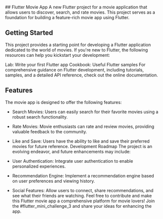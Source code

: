 ## Flutter Movie App
A new Flutter project for a movie application that allows users to discover, search, and rate movies. This project serves as a foundation for building a feature-rich movie app using Flutter.

## Getting Started
This project provides a starting point for developing a Flutter application dedicated to the world of movies. If you're new to Flutter, the following resources can help you kickstart your development:

Lab: Write your first Flutter app
Cookbook: Useful Flutter samples
For comprehensive guidance on Flutter development, including tutorials, samples, and a detailed API reference, check out the online documentation.

## Features
The movie app is designed to offer the following features:

- Search Movies: Users can easily search for their favorite movies using a robust search functionality.
- Rate Movies: Movie enthusiasts can rate and review movies, providing valuable feedback to the community.
- Like and Save: Users have the ability to like and save their preferred movies for future reference.
Development Roadmap
The project is an evolving endeavor, and future enhancements may include:

- User Authentication: Integrate user authentication to enable personalized experiences.
- Recommendation Engine: Implement a recommendation engine based on user preferences and viewing history.
- Social Features: Allow users to connect, share recommendations, and see what their friends are watching.
Feel free to contribute and make this Flutter movie app a comprehensive platform for movie lovers! Join the #flutter_mini_challenge_3 and share your ideas for enhancing the app.





